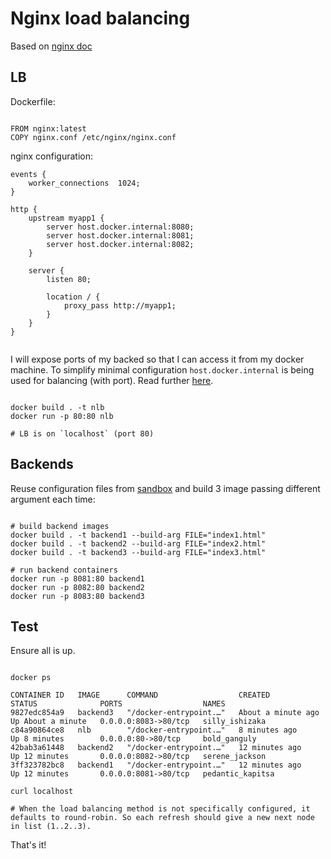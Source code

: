 # Nginx load balancing

Based on [nginx doc](http://nginx.org/en/docs/http/load_balancing.html)

## LB

Dockerfile:

```

FROM nginx:latest
COPY nginx.conf /etc/nginx/nginx.conf

```

nginx configuration:

```
events {
    worker_connections  1024;
}

http {
    upstream myapp1 {
        server host.docker.internal:8080;
        server host.docker.internal:8081;
        server host.docker.internal:8082;
    }

    server {
        listen 80;

        location / {
            proxy_pass http://myapp1;
        }
    }
}


```

I will expose ports of my backed so that I can access it from my docker machine. To simplify minimal configuration `host.docker.internal` is being used for balancing (with port). Read further [here](https://docs.docker.com/desktop/networking/#i-want-to-connect-from-a-container-to-a-service-on-the-host).

```

docker build . -t nlb 
docker run -p 80:80 nlb

# LB is on `localhost` (port 80)

```

## Backends

Reuse configuration files from [sandbox](sandbox/nginx-load-balancer/backend) and build 3 image passing different argument each time:

```

# build backend images
docker build . -t backend1 --build-arg FILE="index1.html"
docker build . -t backend2 --build-arg FILE="index2.html"
docker build . -t backend3 --build-arg FILE="index3.html"

# run backend containers
docker run -p 8081:80 backend1  
docker run -p 8082:80 backend2  
docker run -p 8083:80 backend3

```

## Test

Ensure all is up.

```

docker ps                   

CONTAINER ID   IMAGE      COMMAND                  CREATED              STATUS              PORTS                  NAMES
9827edc854a9   backend3   "/docker-entrypoint.…"   About a minute ago   Up About a minute   0.0.0.0:8083->80/tcp   silly_ishizaka
c84a90864ce8   nlb        "/docker-entrypoint.…"   8 minutes ago        Up 8 minutes        0.0.0.0:80->80/tcp     bold_ganguly
42bab3a61448   backend2   "/docker-entrypoint.…"   12 minutes ago       Up 12 minutes       0.0.0.0:8082->80/tcp   serene_jackson
3ff323782bc8   backend1   "/docker-entrypoint.…"   12 minutes ago       Up 12 minutes       0.0.0.0:8081->80/tcp   pedantic_kapitsa

curl localhost

# When the load balancing method is not specifically configured, it defaults to round-robin. So each refresh should give a new next node in list (1..2..3). 

```

That's it!